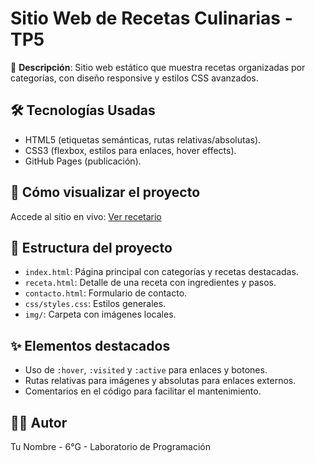 # Sitio Web de Recetas Culinarias - TP5

🎯 **Descripción**: Sitio web estático que muestra recetas organizadas por categorías, con diseño responsive y estilos CSS avanzados.  

## 🛠 Tecnologías Usadas
- HTML5 (etiquetas semánticas, rutas relativas/absolutas).
- CSS3 (flexbox, estilos para enlaces, hover effects).
- GitHub Pages (publicación).

## 🚀 Cómo visualizar el proyecto
Accede al sitio en vivo: [Ver recetario](https://tu-usuario.github.io/TP5-recetas-demo)

## 📂 Estructura del proyecto
- `index.html`: Página principal con categorías y recetas destacadas.
- `receta.html`: Detalle de una receta con ingredientes y pasos.
- `contacto.html`: Formulario de contacto.
- `css/styles.css`: Estilos generales.
- `img/`: Carpeta con imágenes locales.

## ✨ Elementos destacados
- Uso de `:hover`, `:visited` y `:active` para enlaces y botones.
- Rutas relativas para imágenes y absolutas para enlaces externos.
- Comentarios en el código para facilitar el mantenimiento.

## 👨‍🍳 Autor
Tu Nombre - 6°G - Laboratorio de Programación
